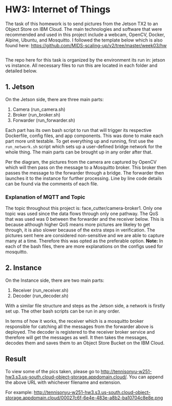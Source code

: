 # HW3: Internet of Things

The task of this homework is to send pictures from the Jetson TX2 to an Object Store on IBM Cloud. The main technologies and software that were recommended and used in this project include a webcam, OpenCV, Docker, Alpine, Ubuntu, and Mosquitto. I followed the template below which is also found here: https://github.com/MIDS-scaling-up/v2/tree/master/week03/hw

<img source="layout.png">

The repo here for this task is organized by the environment its run in: jetson vs instance. All necessary files to run this are located in each folder and detailed below.

## 1. Jetson

On the Jetson side, there are three main parts:
1. Camera (run_camera.sh)
2. Broker (run_broker.sh)
3. Forwarder (run_forwarder.sh)

Each part has its own bash script to run that will trigger its respective Dockerfile, config files, and app components. This was done to make each part more unit testable. To get everything up and running, first use the `run_network.sh` script which sets up a user-defined bridge network for the whole thing. The main parts can be brought up in any order after that. 

Per the diagram, the pictures from the camera are captured by OpenCV which will then pass on the message to a Mosquitto broker. This broker then passes the message to the forwarder through a bridge. The forwarder then launches it to the instance for further processing. Line by line code details can be found via the comments of each file.

### Explanation of MQTT and Topic

The topic throughout this project is: face_cutter/camera-broker1. Only one topic was used since the data flows through only one pathway. The QoS that was used was 0 between the forwarder and the receiver below. This is because although higher QoS means more pictures are likeley to get through, it is also slower because of the extra steps in verification. The pictures sent here are considered non-sensitive and we are able to capture many at a time. Therefore this was opted as the preferable option. **Note:** In each of the bash files, there are more explanations on the configs used for mosquitto.

## 2. Instance

On the Instance side, there are two main parts:
1. Receiver (run_receiver.sh)
2. Decoder (run_decoder.sh)

With a similar file structure and steps as the Jetson side, a network is firstly set up. The other bash scripts can be run in any order. 

In terms of how it works, the receiver which is a mosquitto broker responsible for catching all the messages from the forwarder above is deployed. The decoder is registered to the receiver broker service and therefore will get the messages as well. It then takes the messages, decodes them and saves them to an Object Store Bucket on the IBM Cloud.

## Result

To view some of the pics taken, please go to http://tennisonyu-w251-hw3.s3.us-south.cloud-object-storage.appdomain.cloud/. You can append the above URL with whichever filename and extension.

For example:
http://tennisonyu-w251-hw3.s3.us-south.cloud-object-storage.appdomain.cloud/00027c6f-6e4e-483e-a8b2-ba10704c8e8e.png
